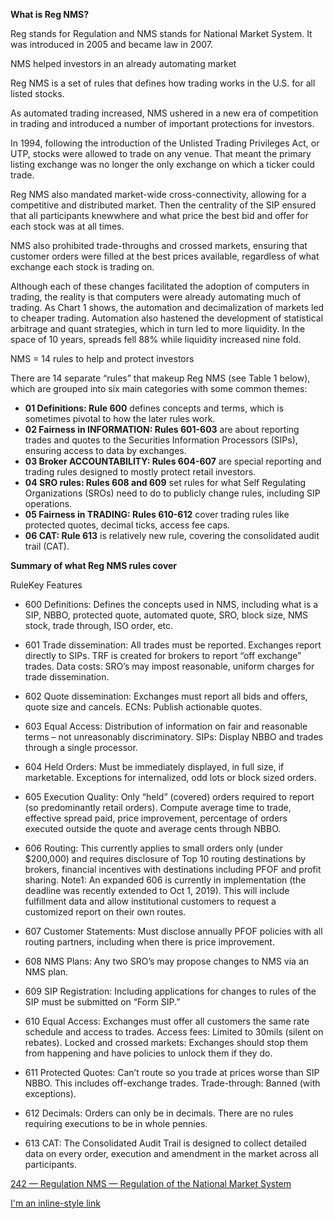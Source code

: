 **What is Reg NMS?**

Reg stands for Regulation and NMS stands for National Market System. It was introduced in 2005 and became law in 2007.

NMS helped investors in an already automating market

Reg NMS is a set of rules that defines how trading works in the U.S. for all listed stocks.

As automated trading increased, NMS ushered in a new era of competition in trading and introduced a   number of important protections for investors.

In 1994, following the introduction of the Unlisted Trading Privileges Act, or UTP, stocks were allowed to trade on any venue. That meant the primary listing exchange was no longer the only exchange on which a ticker could trade.

Reg NMS also mandated market-wide cross-connectivity, allowing for a competitive and distributed market. Then the centrality of the SIP ensured that all participants knewwhere and what price the best bid and offer for each stock was at all times.

NMS also prohibited trade-throughs and crossed markets, ensuring that customer orders were filled at the best prices available, regardless of what exchange each stock is trading on.

Although each of these changes facilitated the adoption of computers in trading, the reality is that computers were already automating much of trading. As Chart 1 shows, the automation and decimalization of markets led to cheaper trading. Automation also hastened the development of statistical arbitrage and quant strategies, which in turn led to more liquidity. In the space of 10 years, spreads fell 88% while liquidity increased nine fold.

NMS = 14 rules to help and protect investors

There are 14 separate “rules” that makeup Reg NMS (see Table 1 below), which are grouped into six main categories with some common themes:

- **01 Definitions: Rule 600** defines concepts and terms, which is sometimes pivotal to how the later rules work.
- **02 Fairness in INFORMATION: Rules 601-603** are about reporting trades and quotes to the Securities Information Processors (SIPs), ensuring access to data by exchanges.
- **03 Broker ACCOUNTABILITY: Rules 604-607** are special reporting and trading rules designed to mostly protect retail investors.
- **04 SRO rules: Rules 608 and 609** set rules for what Self Regulating Organizations (SROs) need to do to publicly change rules, including SIP operations.
- **05 Fairness in TRADING: Rules 610-612** cover trading rules like protected quotes, decimal ticks, access fee caps.
- **06 CAT: Rule 613** is relatively new rule, covering the consolidated audit trail (CAT).

**Summary of what Reg NMS rules cover**

RuleKey Features

- 600 Definitions: Defines the concepts used in NMS, including what is a SIP, NBBO, protected quote, automated quote, SRO, block size, NMS stock, trade through, ISO order, etc.

- 601 Trade dissemination: All trades must be reported. Exchanges report directly to SIPs. TRF is created for brokers to report “off exchange” trades.
Data costs: SRO’s may impost reasonable, uniform charges for trade dissemination.

- 602 Quote dissemination: Exchanges must report all bids and offers, quote size and cancels.
ECNs: Publish actionable quotes.

- 603 Equal Access: Distribution of information on fair and reasonable terms – not unreasonably discriminatory.
SIPs: Display NBBO and trades through a single processor.

- 604 Held Orders: Must be immediately displayed, in full size, if marketable. Exceptions for internalized, odd lots or block sized orders.

- 605 Execution Quality: Only “held” (covered) orders required to report (so predominantly retail orders). Compute average time to trade, effective spread paid, price improvement, percentage of orders executed outside the quote and average cents through NBBO.

- 606 Routing: This currently applies to small orders only (under $200,000) and requires disclosure of Top 10 routing destinations by brokers, financial incentives with destinations including PFOF and profit sharing.
Note1: An expanded 606 is currently in implementation (the deadline was recently extended to Oct 1, 2019). This will include fulfillment data and allow institutional customers to request a customized report on their own routes.

- 607 Customer Statements: Must disclose annually PFOF policies with all routing partners, including when there is price improvement.

- 608 NMS Plans: Any two SRO’s may propose changes to NMS via an NMS plan.

- 609 SIP Registration: Including applications for changes to rules of the SIP must be submitted on “Form SIP.”

- 610 Equal Access: Exchanges must offer all customers the same rate schedule and access to trades.
Access fees: Limited to 30mils (silent on rebates).
Locked and crossed markets: Exchanges should stop them from happening and have policies to unlock them if they do.

- 611 Protected Quotes: Can’t route so you trade at prices worse than SIP NBBO. This includes off-exchange trades.
Trade-through: Banned (with exceptions).

- 612 Decimals: Orders can only be in decimals. There are no rules requiring executions to be in whole pennies.

- 613 CAT: The Consolidated Audit Trail is designed to collect detailed data on every order, execution and amendment in the market across all participants.

[242 — Regulation NMS — Regulation of the National Market System](https://dart.deloitte.com/USDART/home/accounting/sec/rules-regulations/242-regulations-m-sho-ats-ac/242-regulation-nms-regulation-national-market)

[I'm an inline-style link](https://www.google.com)

